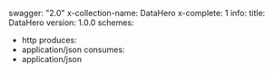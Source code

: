 swagger: "2.0"
x-collection-name: DataHero
x-complete: 1
info:
  title: DataHero
  version: 1.0.0
schemes:
- http
produces:
- application/json
consumes:
- application/json
